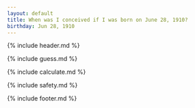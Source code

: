 ```yaml
---
layout: default
title: When was I conceived if I was born on June 28, 1910?
birthday: Jun 28, 1910
---
```


{% include header.md %}

{% include guess.md %}

{% include calculate.md %}

{% include safety.md %}

{% include footer.md %}



